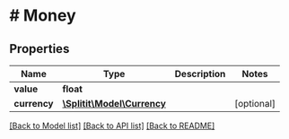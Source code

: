 # # Money

## Properties

Name | Type | Description | Notes
------------ | ------------- | ------------- | -------------
**value** | **float** |  |
**currency** | [**\Splitit\Model\Currency**](Currency.md) |  | [optional]

[[Back to Model list]](../../README.md#models) [[Back to API list]](../../README.md#endpoints) [[Back to README]](../../README.md)
